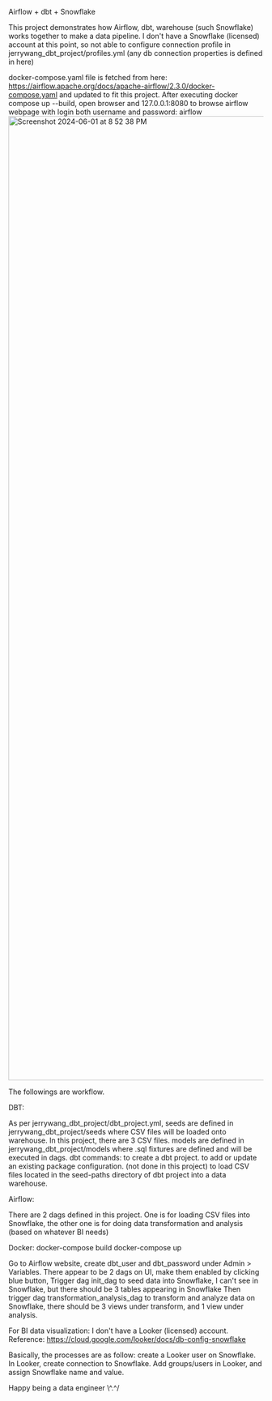 Airflow + dbt + Snowflake

This project demonstrates how Airflow, dbt, warehouse (such Snowflake) works together to make a data pipeline.
I don't have a Snowflake (licensed) account at this point, so not able to configure connection profile in jerrywang_dbt_project/profiles.yml (any db connection properties is defined in here)

docker-compose.yaml file is fetched from here:  https://airflow.apache.org/docs/apache-airflow/2.3.0/docker-compose.yaml
and updated to fit this project.
After executing docker compose up --build, open browser and 127.0.0.1:8080 to browse airflow webpage with login both username and password: airflow
<img width="1905" alt="Screenshot 2024-06-01 at 8 52 38 PM" src="https://github.com/SHSKGIT/Airflow_dbt_snowflake/assets/23388907/b50ce308-4aec-4245-ac6d-283397dea043">


The followings are workflow.


DBT:

As per jerrywang_dbt_project/dbt_project.yml, 
seeds are defined in jerrywang_dbt_project/seeds where CSV files will be loaded onto warehouse.
In this project, there are 3 CSV files.
models are defined in jerrywang_dbt_project/models where .sql fixtures are defined and will be executed in dags.
dbt commands:
<dbt init> to create a dbt project.
<dbt deps> to add or update an existing package configuration. (not done in this project)
<dbt seed> to load CSV files located in the seed-paths directory of dbt project into a data warehouse.


Airflow:

There are 2 dags defined in this project.
One is for loading CSV files into Snowflake, the other one is for doing data transformation and analysis (based on whatever BI needs)


Docker:
docker-compose build
docker-compose up


Go to Airflow website, create dbt_user and dbt_password under Admin > Variables.
There appear to be 2 dags on UI, make them enabled by clicking blue button,
Trigger dag init_dag to seed data into Snowflake,
I can't see in Snowflake, but there should be 3 tables appearing in Snowflake
Then trigger dag transformation_analysis_dag to transform and analyze data on Snowflake,
there should be 3 views under transform, and 1 view under analysis.


For BI data visualization:
I don't have a Looker (licensed) account.
Reference: https://cloud.google.com/looker/docs/db-config-snowflake

Basically, the processes are as follow:
create a Looker user on Snowflake.
In Looker, create connection to Snowflake.
Add groups/users in Looker, and assign Snowflake name and value.

Happy being a data engineer \\^.^/

